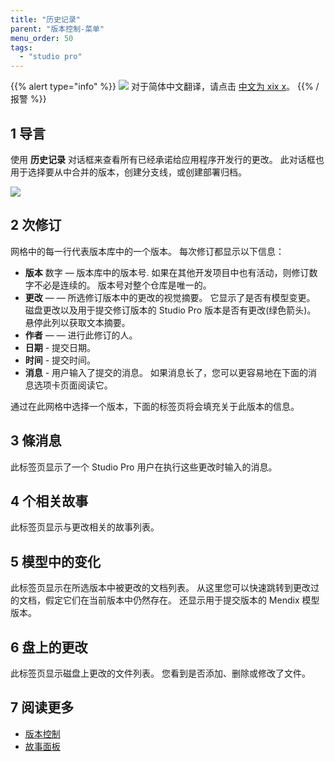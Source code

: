 ```yaml
---
title: "历史记录"
parent: "版本控制-菜单"
menu_order: 50
tags:
  - "studio pro"
---
```


{{% alert type="info" %}}
<img src="attachments/chinese-translation/china.png" style="display: inline-block; margin: 0" /> 对于简体中文翻译，请点击 [中文为 xix x](https://cdn.mendix.tencent-cloud.com/documentation/refguide8/history-dialog.pdf)。
{{% /报警 %}}

## 1 导言

使用 **历史记录** 对话框来查看所有已经承诺给应用程序开发行的更改。 此对话框也用于选择要从中合并的版本，创建分支线，或创建部署归档。

![](attachments/history-dialog/history-dialog.png)

## 2 次修订

网格中的每一行代表版本库中的一个版本。 每次修订都显示以下信息：

* **版本** 数字 — 版本库中的版本号. 如果在其他开发项目中也有活动，则修订数字不必是连续的。 版本号对整个仓库是唯一的。
* **更改** — — 所选修订版本中的更改的视觉摘要。 它显示了是否有模型变更。 磁盘更改以及用于提交修订版本的 Studio Pro 版本是否有更改(绿色箭头)。 悬停此列以获取文本摘要。
* **作者** — — 进行此修订的人。
* **日期** - 提交日期。
* **时间** - 提交时间。
* **消息** - 用户输入了提交的消息。 如果消息长了，您可以更容易地在下面的消息选项卡页面阅读它。

通过在此网格中选择一个版本，下面的标签页将会填充关于此版本的信息。

## 3 條消息

此标签页显示了一个 Studio Pro 用户在执行这些更改时输入的消息。

## 4 个相关故事

此标签页显示与更改相关的故事列表。

## 5 模型中的变化

此标签页显示在所选版本中被更改的文档列表。 从这里您可以快速跳转到更改过的文档，假定它们在当前版本中仍然存在。 还显示用于提交版本的 Mendix 模型版本。

## 6 盘上的更改

此标签页显示磁盘上更改的文件列表。 您看到是否添加、删除或修改了文件。

## 7 阅读更多

* [版本控制](version-control)
* [故事面板](stories-pane)